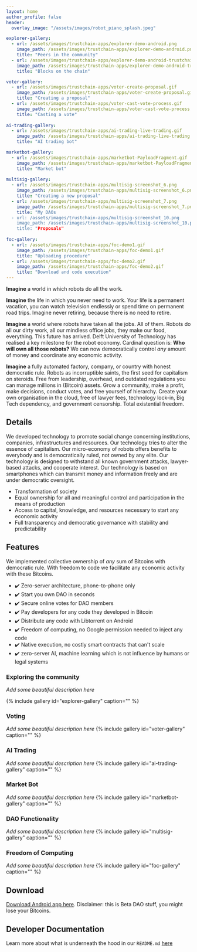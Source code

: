 ```yaml
---
layout: home
author_profile: false
header:
  overlay_image: "/assets/images/robot_piano_splash.jpeg"

explorer-gallery:
  - url: /assets/images/trustchain-apps/explorer-demo-android.png
    image_path: /assets/images/trustchain-apps/explorer-demo-android.png
    title: "Peers in the community"
  - url: /assets/images/trustchain-apps/explorer-demo-android-trustchain.png
    image_path: /assets/images/trustchain-apps/explorer-demo-android-trustchain.png
    title: "Blocks on the chain"

voter-gallery:
  - url: /assets/images/trustchain-apps/voter-create-proposal.gif
    image_path: /assets/images/trustchain-apps/voter-create-proposal.gif
    title: "Creating a proposal"
  - url: /assets/images/trustchain-apps/voter-cast-vote-process.gif
    image_path: /assets/images/trustchain-apps/voter-cast-vote-process.gif
    title: "Casting a vote"
    
ai-trading-gallery:
  - url: /assets/images/trustchain-apps/ai-trading-live-trading.gif
    image_path: /assets/images/trustchain-apps/ai-trading-live-trading.gif
    title: "AI trading bot"

marketbot-gallery:
  - url: /assets/images/trustchain-apps/marketbot-PayloadFragment.gif
    image_path: /assets/images/trustchain-apps/marketbot-PayloadFragment.gif
    title: "Market bot"
    
multisig-gallery:
  - url: /assets/images/trustchain-apps/multisig-screenshot_6.png
    image_path: /assets/images/trustchain-apps/multisig-screenshot_6.png
    title: "Creating a new proposal"
  - url: /assets/images/trustchain-apps/multisig-screenshot_7.png
    image_path: /assets/images/trustchain-apps/multisig-screenshot_7.png
    title: "My DAOs
  - url: /assets/images/trustchain-apps/multisig-screenshot_10.png
    image_path: /assets/images/trustchain-apps/multisig-screenshot_10.png
    title: "Proposals"
    
foc-gallery:
  - url: /assets/images/trustchain-apps/foc-demo1.gif
    image_path: /assets/images/trustchain-apps/foc-demo1.gif
    title: "Uploading procedure"
  - url: /assets/images/trustchain-apps/foc-demo2.gif
    image_path: /assets/images/trustchain-apps/foc-demo2.gif
    title: "Download and code execution"
---
```


**Imagine** a world in which robots do all the work.

**Imagine** the life in which you never need to work. Your life is a permanent vacation, you can watch television endlessly or spend time on permanent road trips. Imagine never retiring, because there is no need to retire.

**Imagine** a world where robots have taken all the jobs. All of them. Robots do all our dirty work, all our mindless office jobs, they make our food, everything. This future has arrived. Delft University of Technology has realised a key milestone for the robot economy. Cardinal question is: **Who will own all those robots?** We can now democratically control _any_ amount of money and coordinate any economic activity.

**Imagine** a fully automated factory, company, or country with honest democratic rule. Robots as incorruptible saints, the first seed for capitalism on steroids. Free from leadership, overhead, and outdated regulations you can manage millions in (Bitcoin) assets. Grow a community, make a profit, make decisions, conduct votes, and free yourself of hierarchy. Create your own organisation in the cloud, free of lawyer fees, technology lock-in, Big Tech dependency, and government censorship. Total existential freedom.

## Details
We developed technology to promote social change concerning institutions, companies, infrastructures and resources.
Our technology tries to alter the essence of capitalism. Our micro-economy of robots offers benefits to everybody and is democratically ruled, not owned by any elite.
Our technology is designed to withstand all known government attacks, lawyer-based attacks, and cooperate interest.
Our technology is based on smartphones which can transmit money and information freely and are under democratic oversight. 

- Transformation of society
- Equal ownership for all and meaningful control and participation in the means of production
- Access to capital, knowledge, and resources necessary to start any economic activity
- Full transparency and democratic governance with stability and predictability

## Features

We implemented collective ownership of _any_ sum of Bitcoins with democratic rule. With freedom to code we facilitate any economic activity with these Bitcoins.
- ✔️ Zero-server architecture, phone-to-phone only
- ✔️ Start you own DAO in seconds
- ✔️ Secure online votes for DAO members
- ✔️ Pay developers for any code they developed in Bitcoin
- ✔️ Distribute any code with Libtorrent on Android
- ✔️ Freedom of computing, no Google permission needed to inject any code
- ✔️ Native execution, no costly smart contracts that can't scale
- ✔️ zero-server AI, machine learning which is not influence by humans or legal systems

### Exploring the community
_Add some beautiful description here_

{% include gallery id="explorer-gallery" caption="" %}

### Voting
_Add some beautiful description here_
{% include gallery id="voter-gallery" caption="" %}

### AI Trading
_Add some beautiful description here_
{% include gallery id="ai-trading-gallery" caption="" %}

### Market Bot
_Add some beautiful description here_
{% include gallery id="marketbot-gallery" caption="" %}

### DAO Functionality
_Add some beautiful description here_
{% include gallery id="multisig-gallery" caption="" %}

### Freedom of Computing
_Add some beautiful description here_
{% include gallery id="foc-gallery" caption="" %}


## Download

[Download Android app here](https://github.com/Tribler/trustchain-superapp/actions?query=branch%3Adao).
Disclaimer: this is Beta DAO stuff, you might lose your Bitcoins.

## Developer Documentation

Learn more about what is underneath the hood in our `README.md` [here](https://github.com/Tribler/trustchain-superapp/blob/dao/README.md)
